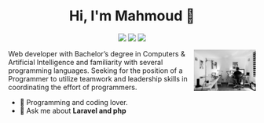 <h1 align="center">Hi, I'm Mahmoud 👋</h1>
<p align="center">
    <a href="https://twitter.com/Mahmoudattia43"><img src="https://img.shields.io/badge/twitter-%231FA1F1?style=flat&logo=twitter&logoColor=white"/></a>
    <a href="https://www.linkedin.com/in/mahmoud-gaber-58904720a"><img src="https://img.shields.io/badge/linkedin-%230177B5?style=flat&logo=linkedin&logoColor=white"/></a>
    <a href="https://www.instagram.com/m7moudattia/"><img src="https://img.shields.io/badge/instagram-%23E4415F?style=flat&logo=instagram&logoColor=white"/></a>
  </p>
  
  <img src="https://github.com/m7m0od/m7m0od/blob/main/office-932926_1920.jpg" align="right" width="25%"/>

Web developer with Bachelor’s degree in Computers & Artificial Intelligence and familiarity with several
programming languages. Seeking for the position of a Programmer to utilize teamwork and leadership skills in
coordinating the effort of programmers.

- 🔭 Programming and coding lover.
- 💬 Ask me about **Laravel and php**
